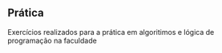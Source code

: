 ## Prática

Exercícios realizados para a prática em algoritimos e lógica de programação
na faculdade


